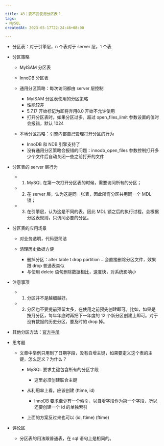 ```yaml
---

title: 43｜要不要使用分区表？
tags:
- MySQL
createdAt: 2023-05-17T22:24:46+08:00

---
```


- 分区表：对于引擎层，n 个表对于 server 层，1 个表
- 分区策略

  - MyISAM 分区表
  - InnoDB 分区表
  - 通用分区策略：每次访问都由 server 层控制

    - MyISAM 分区表使用的分区策略
    - 性能较差
    - 5.7.17 开始标记为即将弃用8.0 开始不允许使用
    - 打开分区表时，如果分区过多，超过 open_files_limit 参数设置的值时会报错，默认 1024

  - 本地分区策略：引擎内部自己管理打开分区的行为

    - InnoDB 和 NDB 引擎支持了
    - 没有通用分区策略会报错的问题：innodb_open_files 参数控制打开多少个文件后自动关闭一些之前打开的文件

- 分区表的 server 层行为

  - 1. MySQL 在第一次打开分区表的时候，需要访问所有的分区；
  - 2. 在 server 层，认为这是同一张表，因此所有分区共用同一个 MDL 锁；
  - 3. 在引擎层，认为这是不同的表，因此 MDL 锁之后的执行过程，会根据分区表规则，只访问必要的分区。

- 分区表的应用场景

  - 对业务透明，代码更简洁
  - 清理历史数据方便

    - 删掉分区：alter table t drop partition …会直接删除分区文件，效果跟 drop 普通表类似
    - 与使用 delete 语句删除数据相比，速度快，对系统影响小

- 注意事项

  - 1. 分区并不是越细越好。
  - 2. 分区也不要提前预留太多，在使用之前预先创建即可。比如，如果是按月分区，每年年底时再把下一年度的 12 个新分区创建上即可。对于没有数据的历史分区，要及时的 drop 掉。

- 其他分区方法：[官方手册](https://dev.mysql.com/doc/refman/8.0/en/partitioning-types.html)
- 思考题

  - 文章中举例只用到了日期字段，没有自增主键，如果要定义这个表的主键，怎么定义？为什么？

    - MySQL 要求主键包含所有的分区字段

      - 这里必须创建联合主键

    - 从利用率上看，应该创建 (ftime, id)

      - InnoDB 要求至少有一个索引，以自增字段作为第一个字段，所以还要创建一个 id 的单独索引

    - 上面的方案反过来也可以 (id, ftime) (ftime)

- 评论区

  - 分区表的用法跟普通表，在 sql 语句上是相同的。
